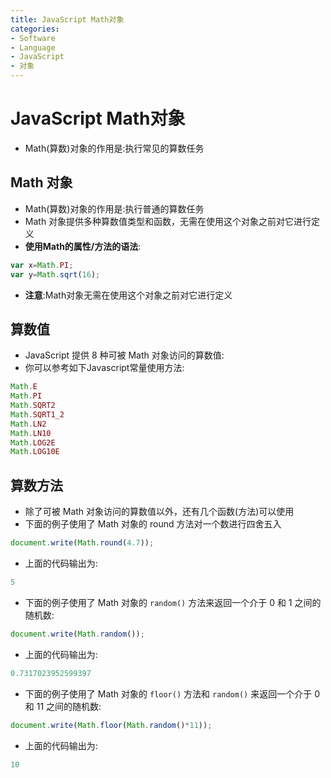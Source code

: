 ```yaml
---
title: JavaScript Math对象
categories:
- Software
- Language
- JavaScript
- 对象
---
```

# JavaScript Math对象

- Math(算数)对象的作用是:执行常见的算数任务

## Math 对象

- Math(算数)对象的作用是:执行普通的算数任务
- Math 对象提供多种算数值类型和函数，无需在使用这个对象之前对它进行定义
- **使用Math的属性/方法的语法**:

```js
var x=Math.PI;
var y=Math.sqrt(16);
```

- **注意**:Math对象无需在使用这个对象之前对它进行定义

## 算数值

- JavaScript 提供 8 种可被 Math 对象访问的算数值:
- 你可以参考如下Javascript常量使用方法:

```js
Math.E
Math.PI
Math.SQRT2
Math.SQRT1_2
Math.LN2
Math.LN10
Math.LOG2E
Math.LOG10E
```

## 算数方法

- 除了可被 Math 对象访问的算数值以外，还有几个函数(方法)可以使用
- 下面的例子使用了 Math 对象的 round 方法对一个数进行四舍五入

```js
document.write(Math.round(4.7));
```

- 上面的代码输出为:

```js
5
```

- 下面的例子使用了 Math 对象的 `random()` 方法来返回一个介于 0 和 1 之间的随机数:

```js
document.write(Math.random());
```

- 上面的代码输出为:

```js
0.7317023952599397
```

- 下面的例子使用了 Math 对象的 `floor()` 方法和 `random()` 来返回一个介于 0 和 11 之间的随机数:

```js
document.write(Math.floor(Math.random()*11));
```

- 上面的代码输出为:

```js
10
```

